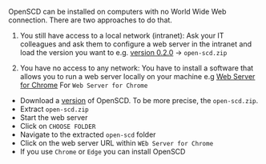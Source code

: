 OpenSCD can be installed on computers with no World Wide Web connection. There are two approaches to do that.
1. You still have access to a local network (intranet):
Ask your IT colleagues and ask them to configure a web server in the intranet and load the version you want to e.g. [version 0.2.0](https://github.com/openscd/open-scd/releases/tag/v0.2.0) -> `open-scd.zip`

2. You have no access to any network:
You have to install a software that allows you to run a web server locally on your machine e.g [Web Server for Chrome](https://chrome.google.com/webstore/detail/web-server-for-chrome/ofhbbkphhbklhfoeikjpcbhemlocgigb)
For `Web Server for Chrome`
* Download a [version](https://github.com/openscd/open-scd/releases) of OpenSCD. To be more precise, the `open-scd.zip`.
* Extract `open-scd.zip`
* Start the web server 
* Click on `CHOOSE FOLDER`
* Navigate to the extracted `open-scd` folder 
* Click on the web server URL within `WEb Server for Chrome`
* If you use `Chrome` or `Edge` you can install OpenSCD





